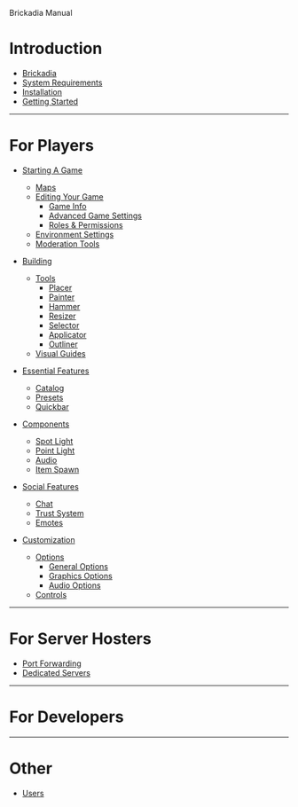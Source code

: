 Brickadia Manual

# Introduction

- [Brickadia](./brickadia.md)
- [System Requirements](./system_requirements.md)
- [Installation](./installation.md)
- [Getting Started]()

---

# For Players

- [Starting A Game]()
  - [Maps](starting_a_game/maps.md)
  - [Editing Your Game](starting_a_game/server_editing.md)
      - [Game Info](starting_a_game/server_editing/server_info.md)
      - [Advanced Game Settings](starting_a_game/server_editing/advanced_server_settings.md)
      - [Roles & Permissions](starting_a_game/server_editing/roles.md)
  - [Environment Settings]()
  - [Moderation Tools]()

- [Building]()
  - [Tools](building/tools.md)
    - [Placer](building/tools/placer.md)
    - [Painter](building/tools/painter.md)
    - [Hammer](building/tools/hammer.md)
    - [Resizer](building/tools/resizer.md)
    - [Selector](building/tools/selector.md)
    - [Applicator](building/tools/applicator.md)
    - [Outliner](building/tools/outliner.md)
  - [Visual Guides](building/guides.md)

- [Essential Features](essentials/chapter_3.md)
  - [Catalog](essentials/catalog.md)
  - [Presets](essentials/presets.md)
  - [Quickbar](essentials/quickbar.md)

- [Components](components/chapter_4.md)
  - [Spot Light](components/spot_light.md)
  - [Point Light](components/point_light.md)
  - [Audio](components/audio.md)
  - [Item Spawn](components/item_spawn.md)

- [Social Features]()
  - [Chat]()
  - [Trust System]()
  - [Emotes]()

- [Customization]()
  - [Options]()
    - [General Options]()
    - [Graphics Options]()
    - [Audio Options]()
  - [Controls]()

---

# For Server Hosters

- [Port Forwarding]()
- [Dedicated Servers]()

---

# For Developers

---

# Other

- [Users](./users.md)